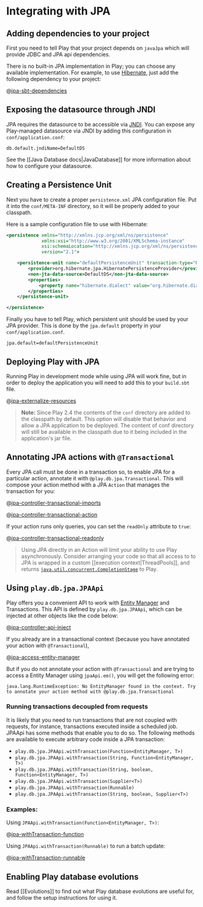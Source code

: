 <!--- Copyright (C) 2009-2016 Lightbend Inc. <https://www.lightbend.com> -->
# Integrating with JPA

## Adding dependencies to your project

First you need to tell Play that your project depends on `javaJpa` which will provide JDBC and JPA api dependencies.

There is no built-in JPA implementation in Play; you can choose any available implementation. For example, to use [Hibernate](http://hibernate.org/), just add the following dependency to your project:

@[jpa-sbt-dependencies](code/jpa.sbt)

## Exposing the datasource through JNDI

JPA requires the datasource to be accessible via [JNDI](http://www.oracle.com/technetwork/java/jndi/index.html). You can expose any Play-managed datasource via JNDI by adding this configuration in `conf/application.conf`:

```
db.default.jndiName=DefaultDS
```

See the [[Java Database docs|JavaDatabase]] for more information about how to configure your datasource.

## Creating a Persistence Unit

Next you have to create a proper `persistence.xml` JPA configuration file. Put it into the `conf/META-INF` directory, so it will be properly added to your classpath.

Here is a sample configuration file to use with Hibernate:

```xml
<persistence xmlns="http://xmlns.jcp.org/xml/ns/persistence"
             xmlns:xsi="http://www.w3.org/2001/XMLSchema-instance"
             xsi:schemaLocation="http://xmlns.jcp.org/xml/ns/persistence http://xmlns.jcp.org/xml/ns/persistence/persistence_2_1.xsd"
             version="2.1">

    <persistence-unit name="defaultPersistenceUnit" transaction-type="RESOURCE_LOCAL">
        <provider>org.hibernate.jpa.HibernatePersistenceProvider</provider>
        <non-jta-data-source>DefaultDS</non-jta-data-source>
        <properties>
            <property name="hibernate.dialect" value="org.hibernate.dialect.H2Dialect"/>
        </properties>
    </persistence-unit>

</persistence>
```

Finally you have to tell Play, which persistent unit should be used by your JPA provider. This is done by the `jpa.default` property in your `conf/application.conf`.

```
jpa.default=defaultPersistenceUnit
```

## Deploying Play with JPA

Running Play in development mode while using JPA will work fine, but in order to deploy the application you will need to add this to your `build.sbt` file.

@[jpa-externalize-resources](code/jpa.sbt)

> **Note:** Since Play 2.4 the contents of the `conf` directory are added to the classpath by default. This option will disable that behavior and allow a JPA application to be deployed. The content of conf directory will still be available in the classpath due to it being included in the application's jar file.

## Annotating JPA actions with `@Transactional`

Every JPA call must be done in a transaction so, to enable JPA for a particular action, annotate it with `@play.db.jpa.Transactional`. This will compose your action method with a JPA `Action` that manages the transaction for you:

@[jpa-controller-transactional-imports](code/controllers/JPAController.java)

@[jpa-controller-transactional-action](code/controllers/JPAController.java)

If your action runs only queries, you can set the `readOnly` attribute to `true`:

@[jpa-controller-transactional-readonly](code/controllers/JPAController.java)

> Using JPA directly in an Action will limit your ability to use Play asynchronously.  Consider arranging your code so that all access to to JPA is wrapped in a custom [[execution context|ThreadPools]], and returns [`java.util.concurrent.CompletionStage`](https://docs.oracle.com/javase/8/docs/api/java/util/concurrent/CompletionStage.html) to Play.

## Using `play.db.jpa.JPAApi`

Play offers you a convenient API to work with [Entity Manager](https://docs.oracle.com/javaee/7/api/javax/persistence/EntityManager.html) and Transactions. This API is defined by `play.db.jpa.JPAApi`, which can be injected at other objects like the code below:

@[jpa-controller-api-inject](code/controllers/JPAController.java)

If you already are in a transactional context (because you have annotated your action with `@Transactional`),

@[jpa-access-entity-manager](code/controllers/JPAController.java)

But if you do not annotate your action with `@Transactional` and are trying to access a Entity Manager using `jpaApi.em()`, you will get the following error:

```
java.lang.RuntimeException: No EntityManager found in the context. Try to annotate your action method with @play.db.jpa.Transactional
```

### Running transactions decoupled from requests

It is likely that you need to run transactions that are not coupled with requests, for instance, transactions executed inside a scheduled job. JPAApi has some methods that enable you to do so. The following methods are available to execute arbitrary code inside a JPA transaction:

* `play.db.jpa.JPAApi.withTransaction(Function<EntityManager, T>)`
* `play.db.jpa.JPAApi.withTransaction(String, Function<EntityManager, T>)`
* `play.db.jpa.JPAApi.withTransaction(String, boolean, Function<EntityManager, T>)`
* `play.db.jpa.JPAApi.withTransaction(Supplier<T>)`
* `play.db.jpa.JPAApi.withTransaction(Runnable)`
* `play.db.jpa.JPAApi.withTransaction(String, boolean, Supplier<T>)`

### Examples:

Using `JPAApi.withTransaction(Function<EntityManager, T>)`:

@[jpa-withTransaction-function](code/controllers/JPAController.java)

Using `JPAApi.withTransaction(Runnable)` to run a batch update:

@[jpa-withTransaction-runnable](code/controllers/JPAController.java)

## Enabling Play database evolutions

Read [[Evolutions]] to find out what Play database evolutions are useful for, and follow the setup instructions for using it.
